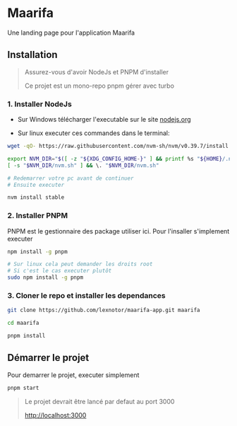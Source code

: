 # Maarifa

Une landing page pour l'application Maarifa

## Installation

> Assurez-vous d'avoir NodeJs et PNPM d'installer
>
> Ce projet est un mono-repo pnpm gérer avec turbo

### 1. Installer NodeJs

- Sur Windows télécharger l'executable sur le site [nodejs.org](https://nodejs.org/en/download)

- Sur linux executer ces commandes dans le terminal:

```bash
wget -qO- https://raw.githubusercontent.com/nvm-sh/nvm/v0.39.7/install.sh | bash

export NVM_DIR="$([ -z "${XDG_CONFIG_HOME-}" ] && printf %s "${HOME}/.nvm" || printf %s "${XDG_CONFIG_HOME}/nvm")"
[ -s "$NVM_DIR/nvm.sh" ] && \. "$NVM_DIR/nvm.sh"

# Redemarrer votre pc avant de continuer
# Ensuite executer

nvm install stable
```

### 2. Installer PNPM

PNPM est le gestionnaire des package utiliser ici. Pour l'insaller s'implement executer

```bash
npm install -g pnpm

# Sur linux cela peut demander les droits root
# Si c'est le cas executer plutôt
sudo npm install -g pnpm
```

### 3. Cloner le repo et installer les dependances

```bash
git clone https://github.com/lexnotor/maarifa-app.git maarifa

cd maarifa

pnpm install
```

## Démarrer le projet

Pour demarrer le projet, executer simplement

```bash
pnpm start
```

> Le projet devrait être lancé par defaut au port 3000
>
> [http://localhost:3000](http://localhost:3000)
